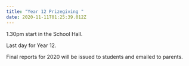 ```yaml
---
title: "Year 12 Prizegiving "
date: 2020-11-11T01:25:39.012Z
---
```

1.30pm start in the School Hall. 

Last day for Year 12.

Final reports for 2020 will be issued to students and emailed to parents.